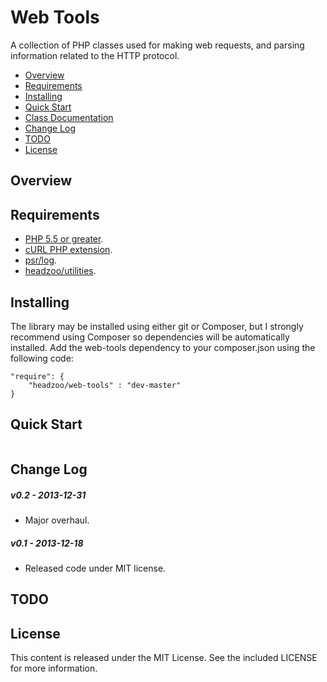 Web Tools
========= 
A collection of PHP classes used for making web requests, and parsing information related to the HTTP protocol.

- [Overview](#overview)
- [Requirements](#requirements)
- [Installing](#installing)
- [Quick Start](#quick-start)
- [Class Documentation](#class-documentation)
- [Change Log](#change-log)
- [TODO](#todo)
- [License](#license)

Overview
--------


Requirements
------------
* [PHP 5.5 or greater](https://php.net/downloads.php).
* [cURL PHP extension](https://php.net/curl).
* [psr/log](https://github.com/php-fig/log).
* [headzoo/utilities](https://github.com/headzoo/utilities).

Installing
----------
The library may be installed using either git or Composer, but I strongly recommend using Composer so dependencies
will be automatically installed. Add the web-tools dependency to your composer.json using the following code:

```
"require": {
    "headzoo/web-tools" : "dev-master"
}
```

Quick Start
-----------

```php

```

Change Log
----------
##### v0.2 - 2013-12-31
* Major overhaul.

##### v0.1 - 2013-12-18
* Released code under MIT license.

TODO
----


License
-------
This content is released under the MIT License. See the included LICENSE for more information.